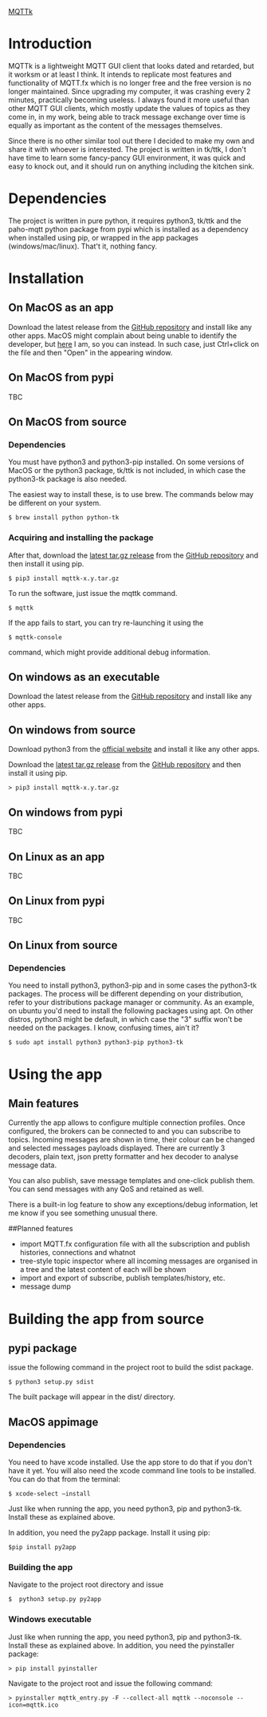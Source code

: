 
[MQTTk](/mqttk/mqttk_splash.png)

# Introduction
MQTTk is a lightweight MQTT GUI client that looks dated and retarded, but it worksm or at least I think. 
It intends to replicate most features and functionality of MQTT.fx which is no longer free 
and the free version is no longer maintained. Since upgrading my computer, it was crashing 
every 2 minutes, practically becoming useless. I always found it more useful than other 
MQTT GUI clients, which mostly update the values of topics as they come in, in my work, 
being able to track message exchange over time is equally as important as the content of 
the messages themselves.

Since there is no other similar tool out there I decided to make my own and share it with
whoever is interested. The project is written in tk/ttk, I don't have time to learn some
fancy-pancy GUI environment, it was quick and easy to knock out, and it should run on anything
including the kitchen sink.

# Dependencies
The project is written in pure python, it requires python3, tk/ttk and the paho-mqtt python
package from pypi which is installed as a dependency when installed using pip, or wrapped
in the app packages (windows/mac/linux). That't it, nothing fancy.

# Installation
## On MacOS as an app
Download the latest release from the [GitHub repository](https://github.com/matesh/mqttk/releases)
and install like any other apps. MacOS might complain about being unable to identify the
developer, but [here](https://mateszabo.com) I am, so you can instead. In such case, just
Ctrl+click on the file and then "Open" in the appearing window.

## On MacOS from pypi
TBC

## On MacOS from source
### Dependencies
You must have python3 and python3-pip installed. On some versions of MacOS or the python3
package, tk/ttk is not included, in which case the python3-tk package is also needed.

The easiest way to install these, is to use brew. The commands below may be different on your
system.

```shell
$ brew install python python-tk
```
### Acquiring and installing the package
After that, download the [latest tar.gz release](insertlinkhere) from the [GitHub repository](https://github.com/matesh/mqttk/releases)
and then install it using pip.
```shell
$ pip3 install mqttk-x.y.tar.gz
```

To run the software, just issue the mqttk command. 
```shell
$ mqttk
```

If the app fails to start, you can try re-launching it using the
```shell
$ mqttk-console
```
command, which might provide additional debug information.

## On windows as an executable
Download the latest release from the [GitHub repository](https://github.com/matesh/mqttk/releases)
and install like any other apps.

## On windows from source
Download python3 from the [official website](https://www.python.org/downloads/) and install it like any other apps.

Download the [latest tar.gz release](insertlinkhere) from the [GitHub repository](https://github.com/matesh/mqttk/releases)
and then install it using pip.

```shell
> pip3 install mqttk-x.y.tar.gz
```

## On windows from pypi
TBC

## On Linux as an app
TBC

## On Linux from pypi
TBC

## On Linux from source

### Dependencies
You need to install python3, python3-pip and in some cases the python3-tk packages. The process
will be different depending on your distribution, refer to your distributions package manager or
community. As an example, on ubuntu you'd need to install the following packages using apt. On
other distros, python3 might be default, in which case the "3" suffix won't be needed on the packages.
I know, confusing times, ain't it?

```shell
$ sudo apt install python3 python3-pip python3-tk
```

# Using the app
## Main features
Currently the app allows to configure multiple connection profiles. Once configured, the brokers
can be connected to and you can subscribe to topics. Incoming messages are shown in time, their colour
can be changed and selected messages payloads displayed. There are currently 3 decoders, plain text, json
pretty formatter and hex decoder to analyse message data. 

You can also publish, save message templates and one-click publish them. You can send messages with
any QoS and retained as well. 

There is a built-in log feature to show any exceptions/debug information, let me know if you see something
unusual there.

##Planned features
- import MQTT.fx configuration file with all the subscription and publish histories, connections and whatnot
- tree-style topic inspector where all incoming messages are organised in a tree and the latest content of each will be shown
- import and export of subscribe, publish templates/history, etc.
- message dump

# Building the app from source

## pypi package
issue the following command in the project root to build the sdist package.
```shell
$ python3 setup.py sdist
```
The built package will appear in the dist/ directory.

## MacOS appimage
### Dependencies
You need to have xcode installed. Use the app store to do that if you don't have it yet.
You will also need the xcode command line tools to be installed. You can do that from the terminal:

```shell
$ xcode-select —install
```

Just like when running the app, you need python3, pip and python3-tk. Install these as explained above.

In addition, you need the py2app package. Install it using pip:
```shell
$pip install py2app
```

### Building the app
Navigate to the project root directory and issue
```shell
$  python3 setup.py py2app
```

### Windows executable
Just like when running the app, you need python3, pip and python3-tk. Install these as explained above.
In addition, you need the pyinstaller package:
```shell
> pip install pyinstaller
```

Navigate to the project root and issue the following command:
```shell
> pyinstaller mqttk_entry.py -F --collect-all mqttk --noconsole --icon=mqttk.ico
```
